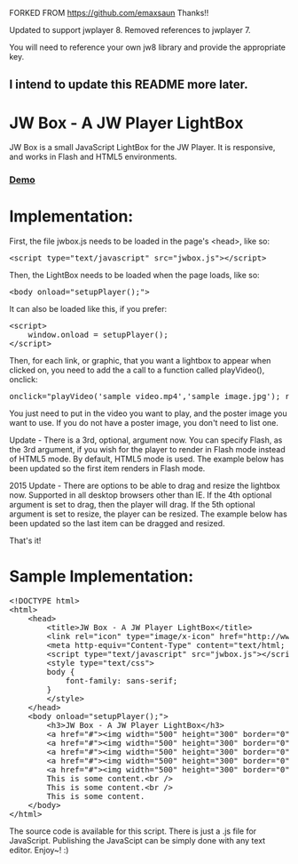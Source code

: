 FORKED FROM https://github.com/emaxsaun
Thanks!!

Updated to support jwplayer 8.
Removed references to jwplayer 7.

You will need to reference your own jw8 library and provide the appropriate key.

I intend to update this README more later.
---

JW Box - A JW Player LightBox
==========

JW Box is a small JavaScript LightBox for the JW Player. It is responsive, and works in Flash and HTML5 environments.

### [Demo](http://www.pluginsbyethan.com/github/jwbox.html)

Implementation:
==========

First, the file jwbox.js needs to be loaded in the page's &lt;head&gt;, like so:

<pre>
&lt;script type=&quot;text/javascript&quot; src=&quot;jwbox.js&quot;&gt;&lt;/script&gt;
</pre>

Then, the LightBox needs to be loaded when the page loads, like so:

<pre>
&lt;body onload=&quot;setupPlayer();&quot;&gt;
</pre>

It can also be loaded like this, if you prefer:

<pre>
&lt;script&gt;
	window.onload = setupPlayer();
&lt;/script&gt;
</pre>

Then, for each link, or graphic, that you want a lightbox to appear when clicked on, you need to add the a call to a function called playVideo(), onclick:

<pre>
onclick="playVideo('sample_video.mp4','sample_image.jpg'); return false;"
</pre>

You just need to put in the video you want to play, and the poster image you want to use. If you do not have a poster image, you don't need to list one. 

Update - There is a 3rd, optional, argument now. You can specify Flash, as the 3rd argument, if you wish for the player to render in Flash mode instead of HTML5 mode. By default, HTML5 mode is used. The example below has been updated so the first item renders in Flash mode.

2015 Update - There are options to be able to drag and resize the lightbox now. Supported in all desktop browsers other than IE.  If the 4th optional argument is set to drag, then the player will drag. If the 5th optional argument is set to resize, the player can be resized. The example below has been updated so the last item can be dragged and resized.

That's it! 

Sample Implementation:
==========
<pre>
&lt;!DOCTYPE html&gt;
&lt;html&gt;
&nbsp;&nbsp;&nbsp;&nbsp;&lt;head&gt;
&nbsp;&nbsp;&nbsp;&nbsp;&nbsp;&nbsp;&nbsp;&nbsp;&lt;title&gt;JW Box - A JW Player LightBox&lt;/title&gt;
		&lt;link rel=&quot;icon&quot; type=&quot;image/x-icon&quot; href=&quot;http://www.jwplayer.com/wp-content/themes/jwplayer-104/favicon.ico&quot; /&gt;
		&lt;meta http-equiv=&quot;Content-Type&quot; content=&quot;text/html; charset=utf-8&quot; /&gt;
		&lt;script type=&quot;text/javascript&quot; src=&quot;jwbox.js&quot;&gt;&lt;/script&gt;
		&lt;style type=&quot;text/css&quot;&gt;
		body {
			font-family: sans-serif;
		}
		&lt;/style&gt;
&nbsp;&nbsp;&nbsp;&nbsp;&lt;/head&gt;
&nbsp;&nbsp;&nbsp;&nbsp;&lt;body onload=&quot;setupPlayer();&quot;&gt;
		&lt;h3&gt;JW Box - A JW Player LightBox&lt;/h3&gt;
		&lt;a href=&quot;#&quot;&gt;&lt;img width=&quot;500&quot; height=&quot;300&quot; border=&quot;0&quot; src=&quot;http://content.bitsontherun.com/thumbs/i8oQD9zd-480.jpg&quot; onclick=&quot;playVideo('http://content.bitsontherun.com/videos/i8oQD9zd-kNspJqnJ.mp4','http://content.bitsontherun.com/thumbs/i8oQD9zd-480.jpg','flash'); return false;&quot; /&gt;&lt;/a&gt;&lt;br /&gt;&lt;br /&gt;
		&lt;a href=&quot;#&quot;&gt;&lt;img width=&quot;500&quot; height=&quot;300&quot; border=&quot;0&quot; src=&quot;http://www.longtailvideo.com/jw/upload/bunny.jpg&quot; onclick=&quot;playVideo('http://www.longtailvideo.com/jw/upload/bunny.mp4','http://www.longtailvideo.com/jw/upload/bunny.jpg'); return false;&quot; /&gt;&lt;/a&gt;&lt;br /&gt;&lt;br /&gt;
		&lt;a href=&quot;#&quot;&gt;&lt;img width=&quot;500&quot; height=&quot;300&quot; border=&quot;0&quot; src=&quot;http://content.bitsontherun.com/thumbs/3XnJSIm4-480.jpg&quot; onclick=&quot;playVideo('http://content.bitsontherun.com/videos/3XnJSIm4-kNspJqnJ.mp4','http://content.bitsontherun.com/thumbs/3XnJSIm4-480.jpg'); return false;&quot; /&gt;&lt;/a&gt;&lt;br /&gt;&lt;br /&gt;
		&lt;a href=&quot;#&quot;&gt;&lt;img width=&quot;500&quot; height=&quot;300&quot; border=&quot;0&quot; src=&quot;http://content.bitsontherun.com/thumbs/6O7cYVpH-480.jpg&quot; onclick=&quot;playVideo('http://content.bitsontherun.com/videos/6O7cYVpH-1ahmry41.mp4','http://content.bitsontherun.com/thumbs/6O7cYVpH-480.jpg'); return false;&quot; /&gt;&lt;/a&gt;&lt;br /&gt;&lt;br /&gt;
		&lt;a href=&quot;#&quot;&gt;&lt;img width=&quot;500&quot; height=&quot;300&quot; border=&quot;0&quot; src=&quot;http://content.bitsontherun.com/thumbs/zhiesZIW-480.jpg&quot; onclick=&quot;playVideo('http://content.bitsontherun.com/videos/zhiesZIW-52qL9xLP.mp4','http://content.bitsontherun.com/thumbs/zhiesZIW-480.jpg','drag','resize'); return false;&quot; /&gt;&lt;/a&gt;&lt;br /&gt;&lt;br /&gt;
		This is some content.&lt;br /&gt;
		This is some content.&lt;br /&gt;
		This is some content.
&nbsp;&nbsp;&nbsp;&nbsp;&lt;/body&gt;
&lt;/html&gt;
</pre>

The source code is available for this script. There is just a .js file for JavaScript. Publishing the JavaScipt can be simply done with any text editor. Enjoy~! :)
